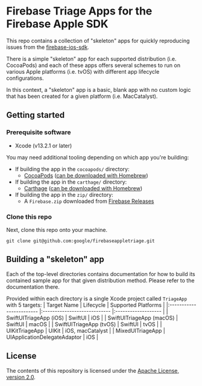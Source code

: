 # Firebase Triage Apps for the Firebase Apple SDK

This repo contains a collection of "skeleton" apps for quickly reproducing
issues from the [firebase-ios-sdk][firebase-ios-sdk].

There is a simple "skeleton" app for each supported distribution (i.e. CocoaPods)
and each of these apps offers several schemes to run on various Apple platforms
(i.e. tvOS) with different app lifecycle configurations.

In this context, a "skeleton" app is a basic, blank app with no custom logic that
has been created for a given platform (i.e. MacCatalyst).

## Getting started

### Prerequisite software
- Xcode (v13.2.1 or later)

You may need additional tooling depending on which app you're building:
- If building the app in the `cocoapods/` directory:
    - [CocoaPods][cocoapods] ([can be downloaded with Homebrew][cocoapods-homebrew])
- If building the app in the `carthage/` directory:
    - [Carthage][carthage] ([can be downloaded with Homebrew][carthage-homebrew])
- If building the app in the `zip/` directory:
    - A `Firebase.zip` downloaded from [Firebase Releases][firebase-releases]

### Clone this repo
Next, clone this repo onto your machine.

```
git clone git@github.com:google/firebaseappletriage.git
```

## Building a "skeleton" app
Each of the top-level directories contains documentation for how to build
its contained sample app for that given distribution method. Please refer to the
documentation there.

Provided within each directory is a single Xcode project called `TriageApp` with 5
targets:
|        Target Name       |           Lifecycle          | Supported Platforms |
|:------------------------ |:---------------------------- |:------------------- |
| SwiftUITriageApp (iOS)   | SwiftUI                      | iOS                 |
| SwiftUITriageApp (macOS) | SwiftUI                      | macOS               |
| SwiftUITriageApp (tvOS)  | SwiftUI                      | tvOS                |
| UIKitTriageApp           | UIKit                        | iOS, macCatalyst    |
| MixedUITriageApp         | UIApplicationDelegateAdaptor | iOS                 |

## License
The contents of this repository is licensed under the [Apache License, version 2.0][apache-license].

<!-- Links -->
[apache-license]: https://www.apache.org/licenses/LICENSE-2.0
[carthage]: https://github.com/Carthage/Carthage
[carthage-homebrew]: https://formulae.brew.sh/formula/carthage
[cocoapods]: https://cocoapods.org/
[cocoapods-homebrew]: https://formulae.brew.sh/formula/cocoapods
[firebase-ios-sdk]: https://github.com/firebase/firebase-ios-sdk
[firebase-releases]: https://github.com/firebase/firebase-ios-sdk/releases